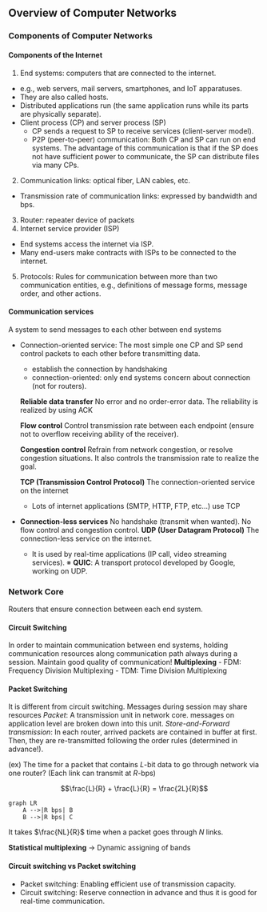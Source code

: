 ## Overview of Computer Networks
### Components of Computer Networks
#### Components of the Internet
1. End systems: computers that are connected to the internet.
- e.g., web servers, mail servers, smartphones, and IoT apparatuses.
- They are also called hosts.
- Distributed applications run (the same application runs while its parts are physically separate).
- Client process (CP) and server process (SP)
    - CP sends a request to SP to receive services (client-server model).
    - P2P (peer-to-peer) communication: Both CP and SP can run on end systems. The advantage of this communication is that if the SP does not have sufficient power to communicate, the SP can distribute files via many CPs.
2. Communication links: optical fiber, LAN cables, etc.
- Transmission rate of communication links: expressed by bandwidth and bps.
3. Router: repeater device of packets
4. Internet service provider (ISP)
- End systems access the internet via ISP.
- Many end-users make contracts with ISPs to be connected to the internet.
5. Protocols: Rules for communication between more than two communication entities, e.g., definitions of message forms, message order, and other actions.

#### Communication services
A system to send messages to each other between end systems
- Connection-oriented service: The most simple one
CP and SP send control packets to each other before transmitting data.
    - establish the connection by handshaking
    - connection-oriented: only end systems concern about connection (not for routers).

    **Reliable data transfer**
    No error and no order-error data. The reliability is realized by using ACK

    **Flow control**
    Control transmission rate between each endpoint (ensure not to overflow receiving ability of the receiver).

    **Congestion control**
    Refrain from network congestion, or resolve congestion situations. It also controls the transmission rate to realize the goal.

    **TCP (Transmission Control Protocol)**
    The connection-oriented service on the internet
    - Lots of internet applications (SMTP, HTTP, FTP, etc...) use TCP
 - **Connection-less services**
No handshake (transmit when wanted). No flow control and congestion control.
    **UDP (User Datagram Protocol)**
    The connection-less service on the internet.
    - It is used by real-time applications (IP call, video streaming services).
    ※ **QUIC**: A transport protocol developed by Google, working on UDP.

### Network Core
Routers that ensure connection between each end system.
#### Circuit Switching
In order to maintain communication between end systems, holding communication resources along communication path always during a session.
Maintain good quality of communication!
**Multiplexing**
    - FDM: Frequency Division Multiplexing
    - TDM: Time Division Multiplexing
#### Packet Switching
It is different from circuit switching. Messages during session may share resources
*Packet*: A transmission unit in network core. messages on application level are broken down into this unit.
*Store-and-Forward transmission*: In each router, arrived packets are contained in buffer at first. Then, they are re-transmitted following the order rules (determined in advance!).

(ex) The time for a packet that contains $L$-bit data to go through network via one router? (Each link can transmit at $R$-bps)

$$\frac{L}{R} + \frac{L}{R} = \frac{2L}{R}$$

```mermaid
graph LR
    A -->|R bps| B
    B -->|R bps| C
```

It takes $\frac{NL}{R}$ time when a packet goes through $N$ links.

**Statistical multiplexing**
-> Dynamic assigning of bands

#### Circuit switching vs Packet switching
- Packet switching: Enabling efficient use of transmission capacity.
- Circuit switching: Reserve connection in advance and thus it is good for real-time communication.